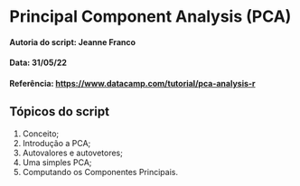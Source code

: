 # Principal Component Analysis (PCA)

#### Autoria do script: Jeanne Franco
#### Data: 31/05/22 
#### Referência: https://www.datacamp.com/tutorial/pca-analysis-r

## Tópicos do script

1. Conceito;
2. Introdução a PCA;
3. Autovalores e autovetores;
4. Uma simples PCA;
5. Computando os Componentes Principais.
